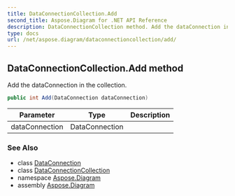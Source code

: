 ```yaml
---
title: DataConnectionCollection.Add
second_title: Aspose.Diagram for .NET API Reference
description: DataConnectionCollection method. Add the dataConnection in the collection
type: docs
url: /net/aspose.diagram/dataconnectioncollection/add/
---
```

## DataConnectionCollection.Add method

Add the dataConnection in the collection.

```csharp
public int Add(DataConnection dataConnection)
```

| Parameter | Type | Description |
| --- | --- | --- |
| dataConnection | DataConnection |  |

### See Also

* class [DataConnection](../../dataconnection/)
* class [DataConnectionCollection](../)
* namespace [Aspose.Diagram](../../dataconnectioncollection/)
* assembly [Aspose.Diagram](../../../)


